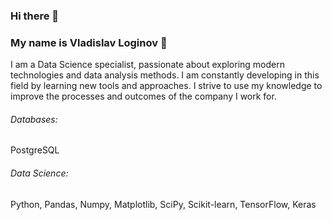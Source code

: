 ### Hi there 👋

### My name is Vladislav Loginov :raising_hand: 

I am a Data Science specialist, passionate about exploring modern technologies and data analysis methods. I am constantly developing in this field by learning new tools and approaches. I strive to use my knowledge to improve the processes and outcomes of the company I work for.

###### Databases: 
PostgreSQL

###### Data Science: 
Python, Pandas, Numpy, Matplotlib, SciPy, Scikit-learn, TensorFlow, Keras

